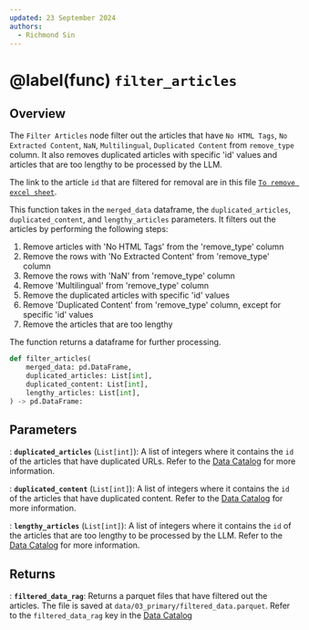 ```yaml
---
updated: 23 September 2024
authors:
  - Richmond Sin
---
```


# @label(func) `filter_articles`

## Overview

The `Filter Articles` node filter out the articles that have `No HTML Tags`, `No Extracted Content`, `NaN`, `Multilingual`, `Duplicated Content` from `remove_type` column. It also removes duplicated articles with specific 'id' values and articles that are too lengthy to be processed by the LLM.

The link to the article `id` that are filtered for removal are in this file [`To remove excel sheet`](https://docs.google.com/spreadsheets/d/1PjRx_GkdlNZpV--Ui6sLd0Hvk-3LJ6qk/edit?gid=1214237528#gid=1214237528).

This function takes in the `merged_data` dataframe, the `duplicated_articles`, `duplicated_content`, and `lengthy_articles` parameters. It filters out the articles by performing the following steps:

1. Remove articles with 'No HTML Tags' from the 'remove_type' column
2. Remove the rows with 'No Extracted Content' from 'remove_type' column
3. Remove the rows with 'NaN' from 'remove_type' column
4. Remove 'Multilingual' from 'remove_type' column
5. Remove the duplicated articles with specific 'id' values
6. Remove 'Duplicated Content' from 'remove_type' column, except for specific 'id' values
7. Remove the articles that are too lengthy

The function returns a dataframe for further processing.

```python
def filter_articles(
    merged_data: pd.DataFrame,
    duplicated_articles: List[int],
    duplicated_content: List[int],
    lengthy_articles: List[int],
) -> pd.DataFrame:
```

## Parameters

: **`duplicated_articles`** (`List[int]`):
A list of integers where it contains the `id` of the articles that have duplicated URLs.
Refer to the [Data Catalog](https://github.com/Synapxe-DNA/healthhub-content-optimization/blob/main/content-optimization/conf/base/catalog.yml) for more information.

: **`duplicated_content`** (`List[int]`):
A list of integers where it contains the `id` of the articles that have duplicated content.
Refer to the [Data Catalog](https://github.com/Synapxe-DNA/healthhub-content-optimization/blob/main/content-optimization/conf/base/catalog.yml) for more information.

: **`lengthy_articles`** (`List[int]`):
A list of integers where it contains the `id` of the articles that are too lengthy to be processed by the LLM.
Refer to the [Data Catalog](https://github.com/Synapxe-DNA/healthhub-content-optimization/blob/main/content-optimization/conf/base/catalog.yml) for more information.

## Returns

: **`filtered_data_rag`**:
Returns a parquet files that have filtered out the articles. The file is saved at `data/03_primary/filtered_data.parquet`. Refer to the `filtered_data_rag` key in the [Data Catalog](https://github.com/Synapxe-DNA/healthhub-content-optimization/blob/main/content-optimization/conf/base/catalog.yml)
